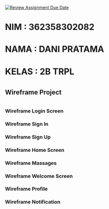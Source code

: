 [![Review Assignment Due Date](https://classroom.github.com/assets/deadline-readme-button-22041afd0340ce965d47ae6ef1cefeee28c7c493a6346c4f15d667ab976d596c.svg)](https://classroom.github.com/a/a4gt0nSc)
# NIM : 362358302082
# NAMA : DANI PRATAMA
# KELAS : 2B TRPL

#

## Wireframe Project
#
### Wireframe Login Screen

### Wireframe Sign In

### Wireframe Sign Up

### Wireframe Home Screen

### Wireframe Massages

### Wireframe Welcome Screen

### Wireframe Profile

### Wireframe Notification
